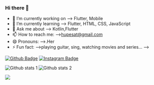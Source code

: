 ### Hi there 👋

<!--
**Qhupe/Qhupe** is a ✨ _special_ ✨ repository because its `README.md` (this file) appears on your GitHub profile.

Here are some ideas to get you started:
-->
- 🔭 I’m currently working on --> Flutter, Mobile
- 🌱 I’m currently learning --> Flutter, HTML, CSS, JavaScript
- 💬 Ask me about --> Kotlin,Flutter
- 📫 How to reach me: -->hupesat@gmail.com
- 😄 Pronouns: -->.Her
- ⚡ Fun fact: -->playing guitar, sing,
watching movies and series...
-->


[![Github Badge](https://img.shields.io/badge/-Github-000?style=quare&labelColor=000&logo=Github&logoColor=white&link=link)](github.com/Qhupe) 
[![Instagram Badge](https://img.shields.io/badge/-Instagram-C13584?style=flat-quare&labelColor=C13584&logo=instagram&logoColor=white&link=link)](www.instagram.com/aekopar)  


![Github stats 1](https://github-readme-stats.vercel.app/api?username=Qhupe&show_icons=true&theme=gradient) 
![Github stats 2](https://github-readme-stats.vercel.app/api?username=Qhupe&show_icons=true&theme=radical)


 <img src="https://media3.giphy.com/media/98uBZTzlXMhkk/giphy.gif?cid=ecf05e474rmt9uqo3zcu7icsm0kwa0ty5brqhd6pnoola4i9&rid=giphy.gif&ct=g" width="auto">



